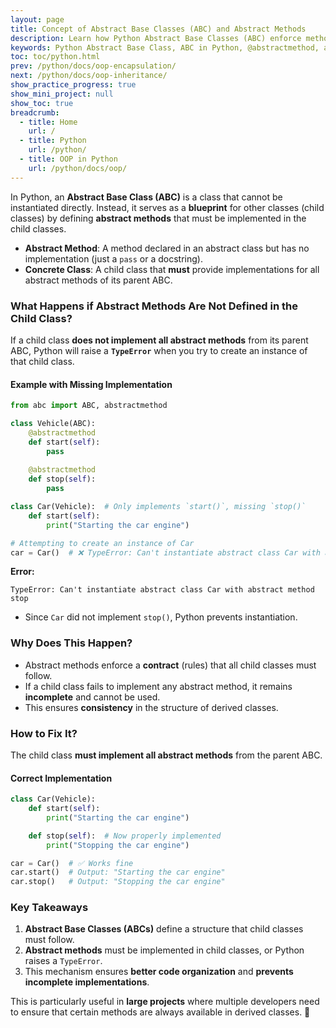 ```yaml
---
layout: page
title: Concept of Abstract Base Classes (ABC) and Abstract Methods
description: Learn how Python Abstract Base Classes (ABC) enforce method implementation in child classes. See what happens if abstract methods are missing, with code examples and fixes. Perfect for OOP developers!
keywords: Python Abstract Base Class, ABC in Python, @abstractmethod, abstract methods in Python, OOP inheritance Python, TypeError abstract method, enforce method implementation Python
toc: toc/python.html
prev: /python/docs/oop-encapsulation/
next: /python/docs/oop-inheritance/
show_practice_progress: true
show_mini_project: null
show_toc: true
breadcrumb:
  - title: Home
    url: /
  - title: Python
    url: /python/
  - title: OOP in Python
    url: /python/docs/oop/
---
```


In Python, an **Abstract Base Class (ABC)** is a class that cannot be instantiated directly. Instead, it serves as a **blueprint** for other classes (child classes) by defining **abstract methods** that must be implemented in the child classes.  

- **Abstract Method**: A method declared in an abstract class but has no implementation (just a `pass` or a docstring).  
- **Concrete Class**: A child class that **must** provide implementations for all abstract methods of its parent ABC.  

### **What Happens if Abstract Methods Are Not Defined in the Child Class?**  

If a child class **does not implement all abstract methods** from its parent ABC, Python will raise a **`TypeError`** when you try to create an instance of that child class.  

#### **Example with Missing Implementation**  
```python
from abc import ABC, abstractmethod

class Vehicle(ABC):
    @abstractmethod
    def start(self):
        pass
    
    @abstractmethod
    def stop(self):
        pass

class Car(Vehicle):  # Only implements `start()`, missing `stop()`
    def start(self):
        print("Starting the car engine")

# Attempting to create an instance of Car
car = Car()  # ❌ TypeError: Can't instantiate abstract class Car with abstract method stop
```
**Error:**  
```
TypeError: Can't instantiate abstract class Car with abstract method stop
```
- Since `Car` did not implement `stop()`, Python prevents instantiation.  

### **Why Does This Happen?**  
- Abstract methods enforce a **contract** (rules) that all child classes must follow.  
- If a child class fails to implement any abstract method, it remains **incomplete** and cannot be used.  
- This ensures **consistency** in the structure of derived classes.  

### **How to Fix It?**
The child class **must implement all abstract methods** from the parent ABC.  

#### **Correct Implementation**  
```python
class Car(Vehicle):
    def start(self):
        print("Starting the car engine")

    def stop(self):  # Now properly implemented
        print("Stopping the car engine")

car = Car()  # ✅ Works fine
car.start()  # Output: "Starting the car engine"
car.stop()   # Output: "Stopping the car engine"
```

### **Key Takeaways**  
1. **Abstract Base Classes (ABCs)** define a structure that child classes must follow.  
2. **Abstract methods** must be implemented in child classes, or Python raises a `TypeError`.  
3. This mechanism ensures **better code organization** and **prevents incomplete implementations**.  

This is particularly useful in **large projects** where multiple developers need to ensure that certain methods are always available in derived classes. 🚀